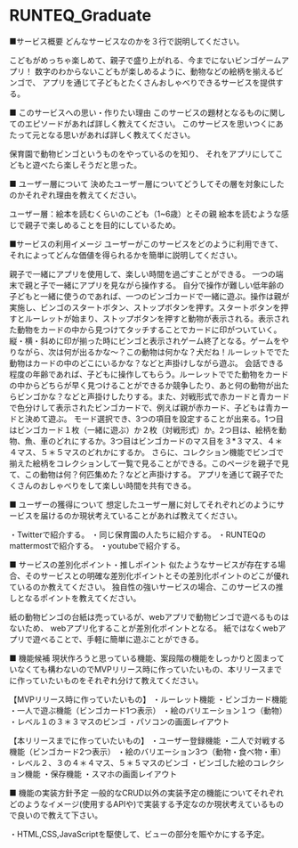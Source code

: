 # RUNTEQ_Graduate
■サービス概要 どんなサービスなのかを３行で説明してください。

こどもがめっちゃ楽しめて、親子で盛り上がれる、今までにないビンゴゲームアプリ！
数字のわからないこどもが楽しめるように、動物などの絵柄を揃えるビンゴで、
アプリを通じて子どもとたくさんおしゃべりできるサービスを提供する。

■ このサービスへの思い・作りたい理由 このサービスの題材となるものに関してのエピソードがあれば詳しく教えてください。 このサービスを思いつくにあたって元となる思いがあれば詳しく教えてください。

保育園で動物ビンゴというものをやっているのを知り、
それをアプリにしてこどもと遊べたら楽しそうだと思った。

■ ユーザー層について 決めたユーザー層についてどうしてその層を対象にしたのかそれぞれ理由を教えてください。

ユーザー層：絵本を読むくらいのこども（1~6歳）とその親
絵本を読むような感じで親子で楽しめることを目的にしているため。

■サービスの利用イメージ ユーザーがこのサービスをどのように利用できて、それによってどんな価値を得られるかを簡単に説明してください。

親子で一緒にアプリを使用して、楽しい時間を過ごすことができる。
一つの端末で親と子で一緒にアプリを見ながら操作する。
自分で操作が難しい低年齢の子どもと一緒に使うのであれば、一つのビンゴカードで一緒に遊ぶ。操作は親が実施し、ビンゴのスタートボタン、ストップボタンを押す。スタートボタンを押すとルーレットが始まり、ストップボタンを押すと動物が表示される。表示された動物をカードの中から見つけてタッチすることでカードに印がついていく。縦・横・斜めに印が揃った時にビンゴと表示されゲーム終了となる。ゲームをやりながら、次は何が出るかな〜？この動物は何かな？犬だね！ルーレットででた動物はカードの中のどこにいるかな？などと声掛けしながら遊ぶ。
会話できる程度の年齢であれば、子どもに操作してもらう。ルーレットででた動物をカードの中からどちらが早く見つけることができるか競争したり、あと何の動物が出たらビンゴかな？などと声掛けしたりする。また、対戦形式で赤カードと青カードで色分けして表示されたビンゴカードで、例えば親が赤カード、子どもは青カードと決めて遊ぶ。
モード選択でき、3つの項目を設定することが出来る。1つ目はビンゴカード１枚（一緒に遊ぶ）か２枚（対戦形式）か。2つ目は、絵柄を動物、魚、車のどれにするか。3つ目はビンゴカードのマス目を３*３マス、４＊４マス、５＊５マスのどれかにするか。
さらに、コレクション機能でビンゴで揃えた絵柄をコレクションして一覧で見ることができる。このページを親子で見て、この動物は何？何匹集めた？などと声掛けする。
アプリを通じて親子でたくさんのおしゃべりをして楽しい時間を共有できる。

■ ユーザーの獲得について 想定したユーザー層に対してそれぞれどのようにサービスを届けるのか現状考えていることがあれば教えてください。

・Twitterで紹介する。
・同じ保育園の人たちに紹介する。
・RUNTEQのmattermostで紹介する。
・youtubeで紹介する。

■ サービスの差別化ポイント・推しポイント 似たようなサービスが存在する場合、そのサービスとの明確な差別化ポイントとその差別化ポイントのどこが優れているのか教えてください。 独自性の強いサービスの場合、このサービスの推しとなるポイントを教えてください。

紙の動物ビンゴの台紙は売っているが、webアプリで動物ビンゴで遊べるものはないため、
webアプリ化することが差別化ポイントとなる。
紙ではなくwebアプリで遊べることで、手軽に簡単に遊ぶことができる。

■ 機能候補 現状作ろうと思っている機能、案段階の機能をしっかりと固まっていなくても構わないのでMVPリリース時に作っていたいもの、本リリースまでに作っていたいものをそれぞれ分けて教えてください。

【MVPリリース時に作っていたいもの】
・ルーレット機能
・ビンゴカード機能
・一人で遊ぶ機能（ビンゴカード1つ表示）
・絵のバリエーション１つ（動物）
・レベル１の３＊３マスのビンゴ
・パソコンの画面レイアウト

【本リリースまでに作っていたいもの】
・ユーザー登録機能
・二人で対戦する機能（ビンゴカード2つ表示）
・絵のバリエーション3つ（動物・食べ物・車）
・レベル２、３の４＊４マス、５＊５マスのビンゴ
・ビンゴした絵のコレクション機能
・保存機能
・スマホの画面レイアウト


■ 機能の実装方針予定 一般的なCRUD以外の実装予定の機能についてそれぞれどのようなイメージ(使用するAPIや)で実装する予定なのか現状考えているもので良いので教えて下さい。

・HTML,CSS,JavaScriptを駆使して、ビューの部分を賑やかにする予定。